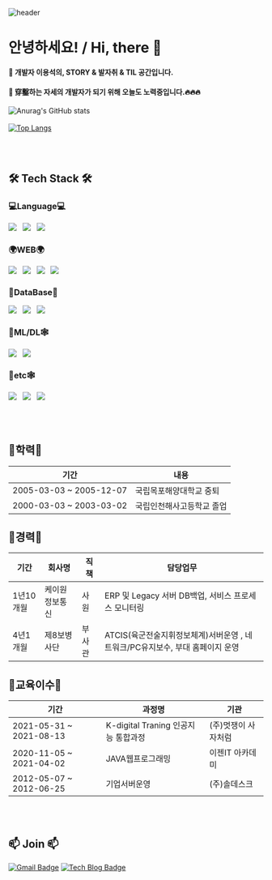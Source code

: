 ![header](https://capsule-render.vercel.app/api?type=waving&color=810000&text=YongSuk-Lee:%20&height=300&fontSize=50&animation=twinkling&fontColor=D5D5D5&fontAlign=20)
# 안녕하세요! / Hi, there  👋
#### 🌱 개발자 이용석의, STORY & 발자취 & TIL 공간입니다.
#### 🌱 穿鑿하는 자세의 개발자가 되기 위해 오늘도 노력중입니다.🔥🔥🔥 

![Anurag's GitHub stats](https://github-readme-stats.vercel.app/api?username=flowermisty&show_icons=true&theme=dark)<br/><br/>
[![Top Langs](https://github-readme-stats.vercel.app/api/top-langs/?username=flowermisty&langs_count=10&layout=compact&theme=dark)](https://github.com/flowermisty/flowermisty)




<br/><br/><h2 align="left">🛠 Tech Stack 🛠</b></h2>
<h3 align="left">💻Language💻</b></h3>
<p align="left">
<img src="https://img.shields.io/badge/JAVA-FF0000?style=for-the-badge&logo=JAVA&logoColor=white"/></a> &nbsp
<img src="https://img.shields.io/badge/JavaScript-F7DF1E?style=for-the-badge&logo=JavaScript&logoColor=white"/></a> &nbsp
<img src="https://img.shields.io/badge/Python-1572B6?style=for-the-badge&logo=Python&logoColor=EDA900"/></a> &nbsp
</p>

<h3 align="left">🌍WEB🌍</b></h3>
<p align="left">
<img src="https://img.shields.io/badge/Spring-75BC00?style=for-the-badge&logo=Spring&logoColor=white"/></a> &nbsp
<img src="https://img.shields.io/badge/Django-10620A?style=for-the-badge&logo=Django&logoColor=white"/></a> &nbsp
<img src="https://img.shields.io/badge/HTML5-FF5E00?style=for-the-badge&logo=HTML5&logoColor=white"/></a> &nbsp
<img src="https://img.shields.io/badge/CSS3-0054FF?style=for-the-badge&logo=CSS3&logoColor=black"/></a> &nbsp
</p>

<h3 align="left">📰DataBase📰</b></h3>
<p align="left">
<img src="https://img.shields.io/badge/ORACLE-FF0000?style=for-the-badge&logo=ORACLE&logoColor=white"/></a> &nbsp 
<img src="https://img.shields.io/badge/MySQL-1266FF?style=for-the-badge&logo=MySQL&logoColor=gold"/></a> &nbsp 
<img src="https://img.shields.io/badge/SQLite-black?style=for-the-badge&logo=SQLite&logoColor=white"/></a> &nbsp 
</p>

<h3 align="left">🤖ML/DL🕸</b></h3>
<p align="left">
<img src="https://img.shields.io/badge/scikit learn-1266FF?style=for-the-badge&logo=scikit-learn&logoColor=gold"/></a> &nbsp 
<img src="https://img.shields.io/badge/TensorFlow-cccccc?style=for-the-badge&logo=TensorFlow&logoColor=FF8224"/></a> &nbsp 
</p>

<h3 align="left">🤖etc🕸</b></h3>
<p align="left">
<img src="https://img.shields.io/badge/anaconda-1266FF?style=for-the-badge&logo=anaconda&logoColor=gold"/></a> &nbsp 
<img src="https://img.shields.io/badge/jupyter-cccccc?style=for-the-badge&logo=jupyter&logoColor=FF8224"/></a> &nbsp 
<img src="https://img.shields.io/badge/eclips-cccccc?style=for-the-badge&logo=eclips&logoColor=FF8224"/></a> &nbsp 
</p>

## <br/><br/>💬학력💬


|기간|내용|
| ------ | ------ |
| 2005-03-03 ~ 2005-12-07 | 국립목포해양대학교 중퇴 |
| 2000-03-03 ~ 2003-03-02 | 국립인천해사고등학교 졸업 |




## 💬경력💬


|기간|회사명|직책|담당업무
| ------ | ------ | ------ | ------ |
| 1년10개월 | 케이원정보통신 | 사원 | ERP 및 Legacy 서버 DB백업, 서비스 프로세스 모니터링
| 4년1개월 | 제8보병사단 | 부사관 | ATCIS(육군전술지휘정보체계)서버운영 , 네트워크/PC유지보수, 부대 홈페이지 운영




## 💬교육이수💬


|기간|과정명|기관|
| ------ | ------ | ------ |
| 2021-05-31 ~ 2021-08-13 | K-digital Traning 인공지능 통합과정 | (주)멋쟁이 사자처럼 |
| 2020-11-05 ~ 2021-04-02 | JAVA웹프로그래밍 | 이젠IT 아카데미 |
| 2012-05-07 ~ 2012-06-25 | 기업서버운영 | (주)솔데스크 |


## <br/><br/>📫 Join 📫 
[![Gmail Badge](https://img.shields.io/badge/Gmail-d14836?style=flat-square&logo=Gmail&logoColor=white&link=mailto:flowermisty0625@gmail.com)](mailto:flowermisty0625@gmail.com)
[![Tech Blog Badge](http://img.shields.io/badge/-Tech%20blog-black?style=flat-square&logo=github&link=https://flowermisty.tistory.com/)](https://flowermisty.tistory.com/)

<!--
**Cottonwood-moa/Cottonwood-moa** is a ✨ _special_ ✨ repository because its `README.md` (this file) appears on your GitHub profile.

Here are some ideas to get you started:

- 🔭 I’m currently working on ...
- 🌱 I’m currently learning ...
- 👯 I’m looking to collaborate on ...
- 🤔 I’m looking for help with ...
- 💬 Ask me about ...
- 📫 How to reach me: ...
- 😄 Pronouns: ...
- ⚡ Fun fact: ...
-->
